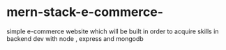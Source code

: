 # mern-stack-e-commerce-
simple e-commerce website which will be built in order to acquire skills in backend dev with node , express and mongodb
